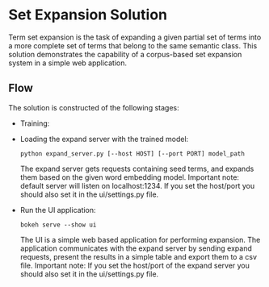 # Set Expansion Solution

Term set expansion is the task of expanding a given partial set of terms into
a more complete set of terms that belong to the same semantic class. This
solution demonstrates the capability of a corpus-based set expansion system
in a simple web application.

## Flow

The solution is constructed of the following stages:

* Training:

* Loading the expand server with the trained model:
    ```
    python expand_server.py [--host HOST] [--port PORT] model_path
    ```
    The expand server gets requests containing seed terms, and expands them
    based on the given word embedding model. Important note: default server
    will listen on localhost:1234. If you set the host/port you should also
    set it in the ui/settings.py file.
* Run the UI application:
    ```
    bokeh serve --show ui
    ```
    The UI is a simple web based application for performing expansion.
    The application communicates with the expand server by sending expand
    requests, present the results in a simple table and export them to a csv
    file. Important note: If you set the host/port of the expand server you
    should also set it in the ui/settings.py file.

